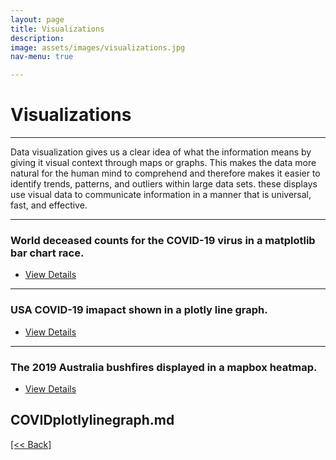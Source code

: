 ```yaml
---
layout: page
title: Visualizations
description:
image: assets/images/visualizations.jpg
nav-menu: true

---
```


# Visualizations

---

Data visualization gives us a clear idea of what the information means by giving it visual context through maps or graphs. This makes the data more natural for the human mind to comprehend and therefore makes it easier to identify trends, patterns, and outliers within large data sets. these displays use visual data to communicate information in a manner that is universal, fast, and effective.

---

### World deceased counts for the COVID-19 virus in a matplotlib bar chart race.

<ul class="actions">
   <li><a href="https://cvanchieri.github.io/DSPortfolio/COVIDbarchartrace.html" class="button next">View Details</a></li>
</ul>

---

### USA COVID-19 imapact shown in a plotly line graph.

<ul class="actions">
   <li><a href="https://cvanchieri.github.io/DSPortfolio/COVIDplotlylinegraph.html" class="button next">View Details</a></li>
</ul>

---

### The 2019 Australia bushfires displayed in a mapbox heatmap.

<ul class="actions">
   <li><a href="https://cvanchieri.github.io/DSPortfolio/bushfiresmapboxheatmap.html" class="button next">View Details</a></li>
</ul>




COVIDplotlylinegraph.md
---
[[<< Back]](https://cvanchieri.github.io/DSPortfolio)
